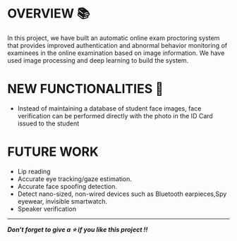 # OVERVIEW 📚
In this project, we have built an automatic online exam
proctoring system that provides improved authentication and
abnormal behavior monitoring of examinees in the online examination based on image information. We have used image processing and deep learning to build the system.



# NEW FUNCTIONALITIES 🐣

* Instead of maintaining a database of student face images, face verification can be performed directly with the photo in the ID Card issued to the student


# FUTURE WORK
* Lip reading
* Accurate eye tracking/gaze estimation.
* Accurate face spoofing detection.
* Detect nano-sized, non-wired devices such as Bluetooth earpieces,Spy eyewear, invisible smartwatch.
* Speaker verification
---
***Don't forget to give a ⭐ if you like this project !!***
